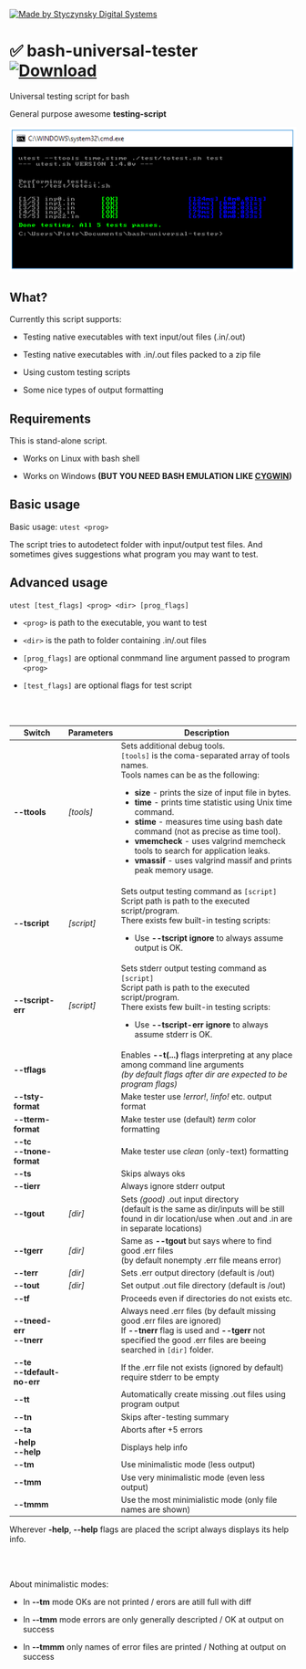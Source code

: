 [![Made by Styczynsky Digital Systems][badge sts]][link styczynski]


# :white_check_mark: bash-universal-tester &nbsp;&nbsp;&nbsp;&nbsp;&nbsp;&nbsp;&nbsp;&nbsp;&nbsp;&nbsp;&nbsp;&nbsp; [![Download][badge download]][link download latest]
Universal testing script for bash

General purpose awesome **testing-script**

![Screenshot 1][screenshot 1]

## What?

Currently this script supports:

* Testing native executables with text input/out files (.in/.out) 

* Testing native executables with .in/.out files packed to a zip file 

* Using custom testing scripts 

* Some nice types of output formatting 

## Requirements

This is stand-alone script.

* Works on Linux with bash shell

* Works on Windows **(BUT YOU NEED BASH EMULATION LIKE [CYGWIN][link cygwin])**



## Basic usage

Basic usage:
	`utest <prog>`
	
The script tries to autodetect folder with input/output test files.
And sometimes gives suggestions what program you may want to test.

## Advanced usage

`utest [test_flags] <prog> <dir> [prog_flags]`

* `<prog>` is path to the executable, you want to test

* `<dir>` is the path to folder containing .in/.out files

* `[prog_flags]` are optional conmmand line argument passed to program `<prog>`

* `[test_flags]` are optional flags for test script

<br><br>
	  
|          Switch                   | Parameters | Description  |
|-----------------------------------|------------|--------------|
| **--ttools**                      | *[tools]*  | Sets additional debug tools.<br>`[tools]` is the coma-separated array of tools names.<br>Tools names can be as the following:<br><ul><li><b>size</b> - prints the size of input file in bytes.</li><li><b>time</b> - prints time statistic using Unix time command.</li><li><b>stime</b> - measures time using bash date command (not as precise as time tool).</li><li><b>vmemcheck</b> - uses valgrind memcheck tools to search for application leaks.</li><li><b>vmassif</b> - uses valgrind massif and prints peak memory usage.</li></ul> |
| **--tscript**                     | *[script]* | Sets output testing command as `[script]`<br>Script path is path to the executed script/program.<br>There exists few built-in testing scripts:<br><ul><li>Use <b>--tscript ignore</b> to always assume output is OK.</li> |
| **--tscript-err**                 | *[script]* | Sets stderr output testing command as `[script]`<br>Script path is path to the executed script/program.<br>There exists few built-in testing scripts:<br><ul><li>Use <b>--tscript-err ignore</b> to always assume stderr is OK.</li> |
| **--tflags**                      |            | Enables <b>--t(...)</b> flags interpreting at any place among command line arguments<br><i>(by default flags after dir are expected to be program flags)</i> |
| **--tsty-format**                 |            | Make tester use <i>!error!</i>, <i>!info!</i> etc. output format |
| **--tterm-format**                |            | Make tester use (default) <i>term</i> color formatting |
| **--tc**<br>**--tnone-format**    |            | Make tester use <i>clean</i> (only-text) formatting |
| **--ts**                          |            | Skips always oks |
| **--tierr**                       |            | Always ignore stderr output |
| **--tgout**                       |  *[dir]*   | Sets <i>(good)</i> .out input directory<br>(default is the same as dir/inputs will be still found in dir location/use when .out and .in are in separate locations) |
| **--tgerr**                       |  *[dir]*   | Same as <b>--tgout</b> but says where to find good .err files<br>(by default nonempty .err file means error) |
| **--terr**                        |  *[dir]*   | Sets .err output directory (default is /out) |
| **--tout**                        |  *[dir]*   | Set output .out file directory (default is /out) |
| **--tf**                          |            | Proceeds even if directories do not exists etc. |
| **--tneed-err**<br>**--tnerr**    |            | Always need .err files (by default missing good .err files are ignored)<br>If <b>--tnerr</b> flag is used and <b>--tgerr</b> not specified the good .err files are beeing searched in `[dir]` folder. |
| **--te**<br>**--tdefault-no-err** |            | If the .err file not exists (ignored by default) require stderr to be empty |
| **--tt**                          |            | Automatically create missing .out files using program output |
| **--tn**                          |            | Skips after-testing summary |
| **--ta**                          |            | Aborts after +5 errors |
| **-help**<br>**--help**           |            | Displays help info |
| **--tm**                          |            | Use minimalistic mode (less output) |
| **--tmm**                         |            | Use very minimalistic mode (even less output) |
| **--tmmm**                        |            | Use the most minimialistic mode (only file names are shown) |



Wherever **-help**, **--help** flags are placed the script always displays its help info.

<br><br>

About minimalistic modes: 

* In **--tm** mode OKs are not printed / erors are atill full with diff 

* In **--tmm** mode errors are only generally descripted / OK at output on success 

* In **--tmmm** only names of error files are printed / Nothing at output on success


[badge sts]: https://img.shields.io/badge/-styczynsky_digital_systems-blue.svg?style=flat-square&logoWidth=20&logo=data%3Aimage%2Fpng%3Bbase64%2CiVBORw0KGgoAAAANSUhEUgAAABYAAAAXCAYAAAAP6L%2BeAAAABmJLR0QA%2FwD%2FAP%2BgvaeTAAAACXBIWXMAAA7DAAAOwwHHb6hkAAAAB3RJTUUH4AgSEh0nVTTLngAAAB1pVFh0Q29tbWVudAAAAAAAQ3JlYXRlZCB3aXRoIEdJTVBkLmUHAAAAm0lEQVQ4y2Pc%2Bkz2PwMNAAs2wVMzk4jSbJY%2BD6ccEwONACMsKIh1JSEgbXKeQdr4PO1cPPQMZiGkoC7bkCQD7%2Fx7znDn35AOClK9PEJSBbNYAJz999UGrOLocsM0KHB5EZ%2FXPxiVMDAwMDD8SP3DwJA6kFka5hJCQOBcDwMDAwPDm3%2FbGBj%2BbR8tNrFUTbiAB8tknHI7%2FuTilAMA9aAwA8miDpgAAAAASUVORK5CYII%3D

[badge download]: https://img.shields.io/badge/-download_me!-green.svg?style=flat-square&logoWidth=10&logo=data%3Aimage%2Fpng%3Bbase64%2CiVBORw0KGgoAAAANSUhEUgAAABkAAAArCAYAAACNWyPFAAAABmJLR0QA%2FwD%2FAP%2BgvaeTAAAACXBIWXMAAA7DAAAOwwHHb6hkAAAAB3RJTUUH4AgTDjEFFOXcpQAAAM1JREFUWMPt2EsOgzAMBFDPJHD%2F80Jid1G1KpR8SqKu7C2QJzwWsoCZSWedb0Tvg5Q%2FlCOOOOKII4444ogjjvxW8bTjYtK57zNTSoCdNm5VBcmRhdua7SJpKaXhN2hmEmO0fd%2BnANXgl2WxbduGAVUFVbUY9rquPVARyDmDpJCktKBK66pACOE5Ia%2FhUlUhaTPm9xM4ZEJScs6YDXwFH0IYgq6Ay%2Bm6C5WAQyYXo9edUQ2oIr1Q5TPUh4iImJkAsMI1AO3O4u4fiV5AROQBGVB7Fu2akxMAAAAASUVORK5CYII%3D

[link styczynski]: http://styczynski.ml

[link cygwin]: https://cygwin.com

[screenshot 1]: https://raw.githubusercontent.com/styczynski/bash-universal-tester/master/static/screenshots/screenshot1.png

[link download latest]: https://github.com/styczynski/bash-universal-tester/archive/1.0.0.zip

